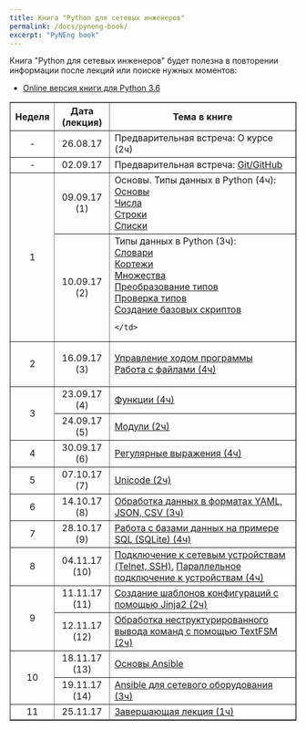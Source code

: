 ```yaml
---
title: Книга "Python для сетевых инженеров"
permalink: /docs/pyneng-book/
excerpt: "PyNEng book"
---
```


Книга "Python для сетевых инженеров" будет полезна в повторении информации после лекций или поиске нужных моментов:

* [Online версия книги для Python 3.6](https://www.gitbook.com/book/natenka/pyneng/details)

<table border="1" cellpadding="4" cellspacing="0">
 <tr>
    <th align="center">Неделя</th>
    <th align="center">Дата (лекция)</th>
    <th align="center">Тема в книге</th>
 </tr>
 <tr>
    <td align="center">-</td>
    <td align="center">26.08.17</td>
    <td>Предварительная встреча: О курсе (2ч)</td>
 </tr>
 <tr>
    <td align="center">-</td>
    <td align="center">02.09.17</td>
    <td>Предварительная встреча: <a href="https://natenka.gitbooks.io/pyneng/content/book/02_git_github/">Git/GitHub</a></td>
 </tr>
 <tr>
    <td rowspan="2" align="center">1</td>
    <td align="center">09.09.17 (1)</td>
    <td>
Основы. Типы данных в Python (4ч):
<br>
<a href="https://natenka.gitbooks.io/pyneng/content/book/03_start/"> Основы</a>
<br>
<a href="https://natenka.gitbooks.io/pyneng/content/book/04_data_structures/3_numbers.html"> Числа</a>
<br>
<a href="https://natenka.gitbooks.io/pyneng/content/book/04_data_structures/4_strings.html"> Строки</a>
<br>
<a href="https://natenka.gitbooks.io/pyneng/content/book/04_data_structures/5_lists.html"> Списки</a>

</td>
 </tr>
 <tr>
    <td align="center">10.09.17 (2)</td>
    <td>
Типы данных в Python (3ч):
<br>
<a href="https://natenka.gitbooks.io/pyneng/content/book/04_data_structures/6_dicts.html"> Словари</a><br>
<a href="https://natenka.gitbooks.io/pyneng/content/book/04_data_structures/7_tuple.html"> Кортежи</a><br>
<a href="https://natenka.gitbooks.io/pyneng/content/book/04_data_structures/8_set.html"> Множества</a><br>
<a href="https://natenka.gitbooks.io/pyneng/content/book/04_data_structures/9_convert_type.html"> Преобразование типов</a><br>
<a href="https://natenka.gitbooks.io/pyneng/content/book/04_data_structures/9a_check_type.html"> Проверка типов</a><br>
<a href="https://natenka.gitbooks.io/pyneng/content/book/05_basic_scripts/"> Создание базовых скриптов</a><br>

    </td>
 </tr>
 <tr>
    <td align="center">2</td>
    <td align="center">16.09.17 (3)</td>
    <td>

<a href="https://natenka.gitbooks.io/pyneng/content/book/06_control_structures/">Управление ходом программы</a><br>
<a href="https://natenka.gitbooks.io/pyneng/content/book/07_files/">Работа с файлами (4ч)</a>

</td>
 </tr>
 <tr>
    <td rowspan="2" align="center">3</td>
    <td align="center">23.09.17 (4)</td>
    <td>
<a href="https://natenka.gitbooks.io/pyneng/content/book/09_functions/">Функции (4ч)</a></td>
 </tr>
 <tr>
    <td align="center">24.09.17 (5)</td>
    <td><a href="https://natenka.gitbooks.io/pyneng/content/book/11_modules/">Модули (2ч)</a></td>
 </tr>
 <tr>
    <td align="center">4</td>
    <td align="center">30.09.17 (6)</td>
    <td><a href="https://natenka.gitbooks.io/pyneng/content/book/Part_III.html">Регулярные выражения (4ч)</a></td>
 </tr>
 <tr>
    <td align="center">5</td>
    <td align="center">07.10.17 (7)</td>
    <td><a href="https://natenka.gitbooks.io/pyneng/content/book/16_unicode/">Unicode (2ч)</a></td>
 </tr>
 <tr>
    <td align="center">6</td>
    <td align="center">14.10.17 (8)</td>
    <td><a href="https://natenka.gitbooks.io/pyneng/content/book/17_serialization/">Обработка данных в форматах YAML, JSON, CSV (3ч)</a></td>
 </tr>
 <tr>
    <td align="center">7</td>
    <td align="center">28.10.17 (9)</td>
    <td><a href="https://natenka.gitbooks.io/pyneng/content/book/18_db/">Работа с базами данных на примере SQL (SQLite) (4ч)</a></td>
 </tr>
 <tr>
    <td align="center">8</td>
    <td align="center">04.11.17 (10)</td>
    <td><a href="https://natenka.gitbooks.io/pyneng/content/book/19_ssh_telnet/">Подключение к сетевым устройствам (Telnet, SSH).</a> <a href="https://natenka.gitbooks.io/pyneng/content/book/20_concurrent_connections/">Параллельное подключение к устройствам (4ч)</a></td>
 </tr>
 <tr>
    <td rowspan="2" align="center">9</td>
    <td align="center">11.11.17 (11)</td>
    <td><a href="https://natenka.gitbooks.io/pyneng/content/book/21_jinja2/">Создание шаблонов конфигураций с помощью Jinja2 (2ч)</a></td>
 </tr>
 <tr>
    <td align="center">12.11.17 (12)</td>
    <td><a href="https://natenka.gitbooks.io/pyneng/content/book/22_textfsm/">Обработка неструктурированного вывода команд с помощью TextFSM (2ч)</a></td>
 </tr>
 <tr>
    <td rowspan="2" align="center">10</td>
    <td align="center">18.11.17 (13)</td>
    <td>
<a href="https://natenka.gitbooks.io/pyneng/content/book/23_ansible_basics/">Основы Ansible</a>
</td>
 </tr>
 <tr>
    <td align="center">19.11.17 (14)</td>
    <td><a href="https://natenka.gitbooks.io/pyneng/content/book/24_ansible_for_network/">Ansible для сетевого оборудования (3ч)</a></td>
 </tr> 
 <tr>
    <td align="center">11</td>
    <td align="center">25.11.17</td>
    <td><a href="https://natenka.gitbooks.io/pyneng/content/resources/">Завершающая лекция (1ч)</a></td>
 </tr>
</table>

